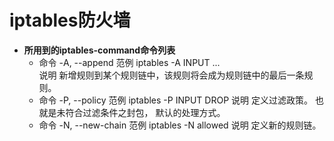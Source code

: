 # iptables防火墙

* **所用到的iptables-command命令列表**
   * 命令 -A, --append
   范例 iptables -A INPUT ...  
   说明 新增规则到某个规则链中，该规则将会成为规则链中的最后一条规则。
   * 命令 -P, --policy
   范例 iptables -P INPUT DROP
   说明 定义过滤政策。 也就是未符合过滤条件之封包， 默认的处理方式。
   * 命令 -N, --new-chain
   范例 iptables -N allowed 
   说明 定义新的规则链。